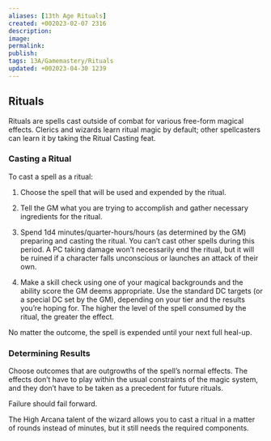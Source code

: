 ```yaml
---
aliases: [13th Age Rituals]
created: +002023-02-07 2316
description: 
image: 
permalink: 
publish: 
tags: 13A/Gamemastery/Rituals
updated: +002023-04-30 1239
---
```


## Rituals

Rituals are spells cast outside of combat for various free-form magical effects. Clerics and wizards learn ritual magic by default; other spellcasters can learn it by taking the Ritual Casting feat.

### Casting a Ritual

To cast a spell as a ritual:

1. Choose the spell that will be used and expended by the ritual.

2. Tell the GM what you are trying to accomplish and gather necessary ingredients for the ritual.

3. Spend 1d4 minutes/quarter-hours/hours (as determined by the GM) preparing and casting the ritual. You can’t cast other spells during this period. A PC taking damage won’t necessarily end the ritual, but it will be ruined if a character falls unconscious or launches an attack of their own.

4. Make a skill check using one of your magical backgrounds and the ability score the GM deems appropriate. Use the standard DC targets (or a special DC set by the GM), depending on your tier and the results you’re hoping for. The higher the level of the spell consumed by the ritual, the greater the effect.

No matter the outcome, the spell is expended until your next full heal-up.

### Determining Results

Choose outcomes that are outgrowths of the spell’s normal effects. The
effects don’t have to play within the usual constraints of the magic
system, and they don’t have to be taken as a precedent for future
rituals.

Failure should fail forward.

The High Arcana talent of the wizard allows you to cast a ritual in a
matter of rounds instead of minutes, but it still needs the required
components.

